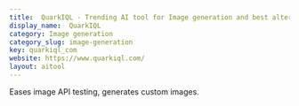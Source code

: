 ```yaml
---
title:  QuarkIQL - Trending AI tool for Image generation and best alternatives
display_name:  QuarkIQL
category: Image generation
category_slug: image-generation
key: quarkiql_com
website: https://www.quarkiql.com/
layout: aitool
---
```


Eases image API testing, generates custom images.
